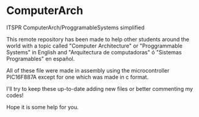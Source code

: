 # ComputerArch
ITSPR ComputerArch/ProggramableSystems simplified

This remote repository has been made to help other students around the world
with a topic called "Computer Architecture" or "Proggrammable Systems" in English
and "Arquitectura de computadoras" ó "Sistemas Programables" en español.

All of these file were made in assembly using the microcontroller PIC16F887A except for one
which was made in c format.

I'll try to keep these up-to-date adding new files or better commenting my codes!

Hope it is some help for you.
